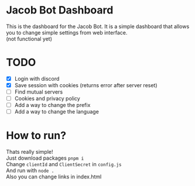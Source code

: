 # Jacob Bot Dashboard
This is the dashboard for the Jacob Bot. It is a simple dashboard that allows you to change simple settings from web interface.\
(not functional yet)

# TODO
- [X] Login with discord
- [X] Save session with cookies (returns error after server reset)
- [ ] Find mutual servers
- [ ] Cookies and privacy policy
- [ ] Add a way to change the prefix
- [ ] Add a way to change the language

# How to run?
Thats really simple!\
Just download packages `pnpm i`\
Change `clientId` and `ClientSecret` in `config.js`\
And run with `node .`\
Also you can change links in index.html
